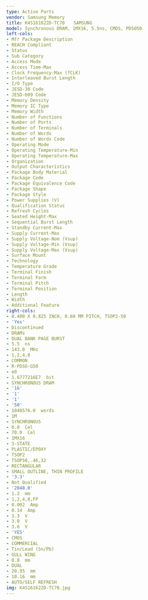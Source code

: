 ```yaml
---
type: Active Parts
vendor: Samsung Memory
title: K4S161622D-TC70　　SAMSUNG
model: Synchronous DRAM, 1MX16, 5.5ns, CMOS, PDSO50
left-cols:
- Mfr Package Description
- REACH Compliant
- Status
- Sub Category
- Access Mode
- Access Time-Max
- Clock Frequency-Max (fCLK)
- Interleaved Burst Length
- I/O Type
- JESD-30 Code
- JESD-609 Code
- Memory Density
- Memory IC Type
- Memory Width
- Number of Functions
- Number of Ports
- Number of Terminals
- Number of Words
- Number of Words Code
- Operating Mode
- Operating Temperature-Min
- Operating Temperature-Max
- Organization
- Output Characteristics
- Package Body Material
- Package Code
- Package Equivalence Code
- Package Shape
- Package Style
- Power Supplies (V)
- Qualification Status
- Refresh Cycles
- Seated Height-Max
- Sequential Burst Length
- Standby Current-Max
- Supply Current-Max
- Supply Voltage-Nom (Vsup)
- Supply Voltage-Min (Vsup)
- Supply Voltage-Max (Vsup)
- Surface Mount
- Technology
- Temperature Grade
- Terminal Finish
- Terminal Form
- Terminal Pitch
- Terminal Position
- Length
- Width
- Additional Feature
right-cols:
- 0.400 X 0.825 INCH, 0.80 MM PITCH, TSOP2-50
- 'Yes'
- Discontinued
- DRAMs
- DUAL BANK PAGE BURST
- 5.5  ns
- 143.0  MHz
- 1,2,4,8
- COMMON
- R-PDSO-G50
- e0
- 1.6777216E7  bit
- SYNCHRONOUS DRAM
- '16'
- '1'
- '1'
- '50'
- 1048576.0  words
- 1M
- SYNCHRONOUS
- 0.0  Cel
- 70.0  Cel
- 1MX16
- 3-STATE
- PLASTIC/EPOXY
- TSOP2
- TSOP50,.46,32
- RECTANGULAR
- SMALL OUTLINE, THIN PROFILE
- '3.3'
- Not Qualified
- '2048.0'
- 1.2  mm
- 1,2,4,8,FP
- 0.002  Amp
- 0.14  Amp
- 3.3  V
- 3.0  V
- 3.6  V
- 'YES'
- CMOS
- COMMERCIAL
- Tin/Lead (Sn/Pb)
- GULL WING
- 0.8  mm
- DUAL
- 20.95  mm
- 10.16  mm
- AUTO/SELF REFRESH
img: K4S161622D-TC70.jpg
---
```

